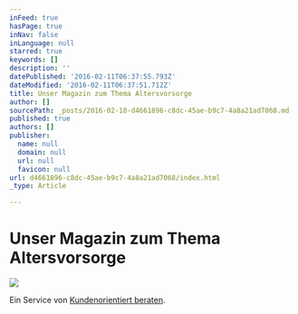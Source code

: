 ```yaml
---
inFeed: true
hasPage: true
inNav: false
inLanguage: null
starred: true
keywords: []
description: ''
datePublished: '2016-02-11T06:37:55.793Z'
dateModified: '2016-02-11T06:37:51.712Z'
title: Unser Magazin zum Thema Altersvorsorge
author: []
sourcePath: _posts/2016-02-10-d4661896-c8dc-45ae-b9c7-4a8a21ad7068.md
published: true
authors: []
publisher:
  name: null
  domain: null
  url: null
  favicon: null
url: d4661896-c8dc-45ae-b9c7-4a8a21ad7068/index.html
_type: Article

---
```

# Unser Magazin zum Thema Altersvorsorge
![](https://s3-us-west-2.amazonaws.com/the-grid-img/p/33f310029559aab1cb2a303acb2eef930baaeaf7.jpg)

Ein Service von [Kundenorientiert beraten][0].

[0]: http://www.kundenorientiert-beraten.de/